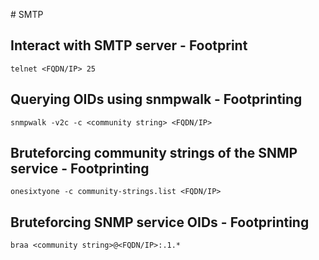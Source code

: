 # SMTP

## Interact with SMTP server - Footprint
```
telnet <FQDN/IP> 25
```

## Querying OIDs using snmpwalk - Footprinting
```
snmpwalk -v2c -c <community string> <FQDN/IP>
```

## Bruteforcing community strings of the SNMP service - Footprinting
```
onesixtyone -c community-strings.list <FQDN/IP>
```

## Bruteforcing SNMP service OIDs  - Footprinting
```
braa <community string>@<FQDN/IP>:.1.*
```
